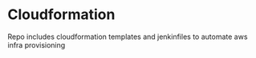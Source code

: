# Cloudformation
Repo includes cloudformation templates  and jenkinfiles to automate aws infra provisioning 
